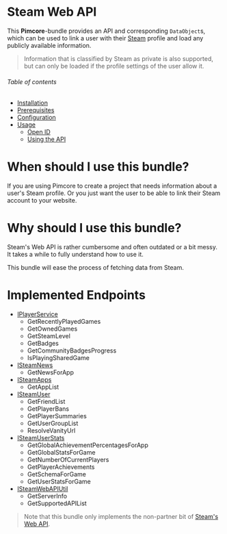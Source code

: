 # Steam Web API
This **Pimcore**-bundle provides an API and corresponding `DataObject`s, which can be used to link a user with their
[Steam](https://store.steampowered.com/) profile and load any publicly available information.

> Information that is classified by Steam as private is also supported, but can only be loaded if the profile settings
> of the user allow it.

###### Table of contents
- [Installation](/documentation/10_installation.md)
- [Prerequisites](/documentation/15_prerequisites.md)
- [Configuration](/documentation/19_configuration.md)
- [Usage](/documentation/20_usage.md)
  - [Open ID](/documentation/20_usage.md#open-id)
  - [Using the API](/documentation/20_usage.md#using-the-api)

# When should I use this bundle?
If you are using Pimcore to create a project that needs information about a user's Steam profile. Or you just want the
user to be able to link their Steam account to your website.

# Why should I use this bundle?
Steam's Web API is rather cumbersome and often outdated or a bit messy. It takes a while to fully understand how to use
it.

This bundle will ease the process of fetching data from Steam.

# Implemented Endpoints
- [IPlayerService](https://partner.steamgames.com/doc/webapi/IPlayerService)
  - GetRecentlyPlayedGames
  - GetOwnedGames
  - GetSteamLevel
  - GetBadges
  - GetCommunityBadgesProgress
  - IsPlayingSharedGame
- [ISteamNews](https://partner.steamgames.com/doc/webapi/ISteamNews)
  - GetNewsForApp
- [ISteamApps](https://partner.steamgames.com/doc/webapi/ISteamApps)
  - GetAppList
- [ISteamUser](https://partner.steamgames.com/doc/webapi/ISteamUser)
  - GetFriendList
  - GetPlayerBans
  - GetPlayerSummaries
  - GetUserGroupList
  - ResolveVanityUrl
- [ISteamUserStats](https://partner.steamgames.com/doc/webapi/ISteamUserStats)
  - GetGlobalAchievementPercentagesForApp
  - GetGlobalStatsForGame
  - GetNumberOfCurrentPlayers
  - GetPlayerAchievements
  - GetSchemaForGame
  - GetUserStatsForGame
- [ISteamWebAPIUtil](https://partner.steamgames.com/doc/webapi/ISteamWebAPIUtil)
  - GetServerInfo
  - GetSupportedAPIList

> Note that this bundle only implements the non-partner bit of [Steam's Web API](https://partner.steamgames.com/doc/webapi).
